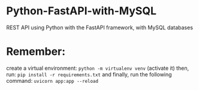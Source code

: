 # Python-FastAPI-with-MySQL
REST API using Python with the FastAPI framework, with MySQL databases

# Remember:
create a virtual environment: `python -m virtualenv venv` (activate it)
then, run: `pip install -r requirements.txt`
and finally, run the following command: `uvicorn app:app --reload`
